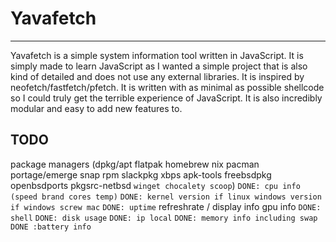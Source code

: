 # Yavafetch

_____

Yavafetch is a simple system information tool written in JavaScript. It is simply made to learn JavaScript as I wanted a simple project that is also kind of detailed and does not use any external libraries. It is inspired by neofetch/fastfetch/pfetch. It is written with as minimal as possible shellcode so I could truly get the terrible experience of JavaScript. It is also incredibly modular and easy to add new features to.

## TODO

package managers (dpkg/apt flatpak homebrew nix pacman portage/emerge snap rpm slackpkg xbps apk-tools freebsdpkg openbsdports pkgsrc-netbsd `winget chocalety scoop`)
`DONE: cpu info (speed brand cores temp)`
`DONE: kernel version if linux windows version if windows screw mac`
`DONE: uptime`
refreshrate / display info
gpu info 
`DONE: shell`
`DONE: disk usage`
`DONE: ip local`
`DONE: memory info including swap`
`DONE :battery info`